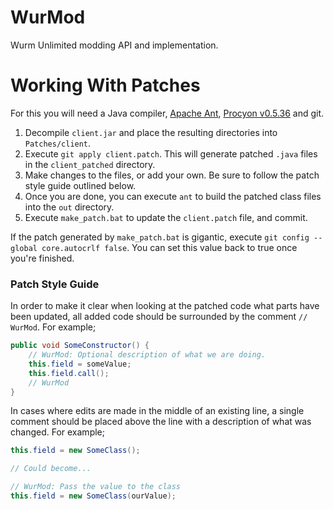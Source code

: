 # WurMod
Wurm Unlimited modding API and implementation.

# Working With Patches
For this you will need a Java compiler, [Apache Ant](https://ant.apache.org/), [Procyon v0.5.36](http://www.javadecompilers.com/) and git.
1. Decompile `client.jar` and place the resulting directories into `Patches/client`.
2. Execute `git apply client.patch`. This will generate patched `.java` files in the `client_patched` directory.
3. Make changes to the files, or add your own. Be sure to follow the patch style guide outlined below.
4. Once you are done, you can execute `ant` to build the patched class files into the `out` directory.
5. Execute `make_patch.bat` to update the `client.patch` file, and commit.

If the patch generated by `make_patch.bat` is gigantic, execute `git config --global core.autocrlf false`. You can set this value back to true once you're finished.

### Patch Style Guide
In order to make it clear when looking at the patched code what parts have been updated, all added code should be surrounded by the comment `// WurMod`.
For example;
```java
public void SomeConstructor() {
	// WurMod: Optional description of what we are doing.
	this.field = someValue;
	this.field.call();
	// WurMod
}
```
In cases where edits are made in the middle of an existing line, a single comment should be placed above the line with a description of what was changed.
For example;
```java
this.field = new SomeClass();

// Could become...

// WurMod: Pass the value to the class
this.field = new SomeClass(ourValue);
```
